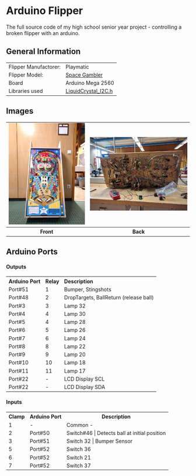 # Arduino Flipper
The full source code of my high school senior year project - controlling a broken flipper with an arduino.


## General Information

<table align="center">
<tr>
	<td align="left">Flipper Manufactorer: </td>
	<td align="left">Playmatic</td>
</tr>
<tr>
	<td align="left">Flipper Model:</td>
	<td align="left"><A target="blank_" href="http://www.ipdb.org/machine.cgi?id=2250">Space Gambler</a></td>
</tr>
<tr>
	<td align="left">Board</td>
	<td align="left">Arduino Mega 2560</td>
</tr>
<tr>
	<td align="left">Libraries used</td>
	<td align="left"><A href="https://github.com/fdebrabander/Arduino-LiquidCrystal-I2C-library/blob/master/LiquidCrystal_I2C.h">LiquidCrystal_I2C.h</a>
</td>
</tr>
</table>

## Images

<table align="center">
<tr>
	<td>
		<img src="https://github.com/TomasKostadinov/arduino-flipper/blob/master/flipper_front.jpg">
	</td>
	<td>
		<img src="https://github.com/TomasKostadinov/arduino-flipper/blob/master/flipper_bottom.jpg">
	</td>
</tr>
<tr>
	<th>Front</td>
	<th>Back</td>
</tr>
</table>

## Arduino Ports
#### Outputs

<table align="center">
<tr>
	<th align="left">Arduino Port</td>
	<th align="left">Relay</td>
	<th align="left">Description</td>
</tr>
<tr>
	<td>Port#51</td>
	<td>1</td>
	<td>Bumper, Stingshots</td>
</tr>
<tr>
	<td>Port#48</td>
	<td>2</td>
	<td>DropTargets, BallReturn (release ball)</td>
</tr>
<tr>
	<td>Port#3</td>
	<td>3</td>
	<td>Lamp 32</td>
</tr>
<tr>
	<td>Port#4</td>
	<td>4</td>
	<td>Lamp 30</td>
</tr>
<tr>
	<td>Port#5</td>
	<td>4</td>
	<td>Lamp 28</td>
</tr>
<tr>
	<td>Port#6</td>
	<td>5</td>
	<td>Lamp 26</td>
</tr>
<tr>
	<td>Port#7</td>
	<td>6</td>
	<td>Lamp 24</td>
</tr>
<tr>
	<td>Port#8</td>
	<td>8</td>
	<td>Lamp 22</td>
</tr>
<tr>
	<td>Port#9</td>
	<td>9</td>
	<td>Lamp 20</td>
</tr>
<tr>
	<td>Port#10</td>
	<td>10</td>
	<td>Lamp 18</td>
</tr>
<tr>
	<td>Port#11</td>
	<td>11</td>
	<td>Lamp 17</td>
</tr>
<tr>
	<td>Port#22</td>
	<td>-</td>
	<td>LCD Display SCL</td>
</tr>
<tr>
	<td>Port#22</td>
	<td>-</td>
	<td>LCD Display SDA</td>
</tr>
</table>

#### Inputs
<table>
<tr>
	<th>Clamp</th>
	<th>Arduino Port</th>
	<th>Description</th>
</tr>
<tr>
	<td>1</td>
	<td>-</td>
	<td>Common -</td>
</tr>
<tr>
	<td>2</td>
	<td>Port#50</td>
	<td>Switch#46 | Detects ball at initial position</td>
</tr>
<tr>
	<td>3</td>
	<td>Port#51</td>
	<td>Switch 32 | Bumper Sensor</td>
</tr><!--
<tr>
	<td>4</td>
	<td>Port#52</td>
	<td>Switch ? </td>
</tr>-->
<tr>
	<td>5</td>
	<td>Port#52</td>
	<td>Switch 36</td>
</tr>
<tr>
	<td>6</td>
	<td>Port#52</td>
	<td>Switch 21</td>
</tr>
<tr>
	<td>7</td>
	<td>Port#52</td>
	<td>Switch 37</td>
</tr>
</table>



